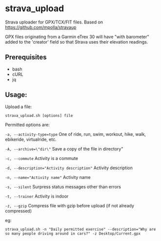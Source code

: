 # strava_upload
Strava uploader for GPX/TCX/FIT files.
Based on https://github.com/mpolla/stravaup

GPX files originating from a Garmin eTrex 30 will have "with barometer" added to the 'creator' field so that Strava uses their elevation readings.

## Prerequisites
* bash
* cURL
* jq


## Usage:
Upload a file:

  `strava_upload.sh [options] file`

Permitted options are:

`-a, --activity-type=type` One of ride, run, swim, workout, hike, walk, ebikeride, virtualride, etc.

`-A, --archive=\"dir\"` Save a copy of the file in directory"

`-c, --commute` Activity is a commute

`-d, --description="Activity description"` Activity description

`-n, --name="Activity name"` Activity name

`-s, --silent` Surpress status messages other than errors

`-t, --trainer` Activity is indoor

`-z, --gzip` Compress file with gzip before upload (if not already compressed)

eg:

  `strava_upload.sh -n "Daily permitted exercise" --description="Why are so many people driving around in cars?" -z Desktop/Current.gpx`
